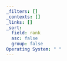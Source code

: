 ```yaml
---
_filters: []
_contexts: []
_links: []
_sort:
  field: rank
  asc: false
  group: false
Operating System: " "
---
```

